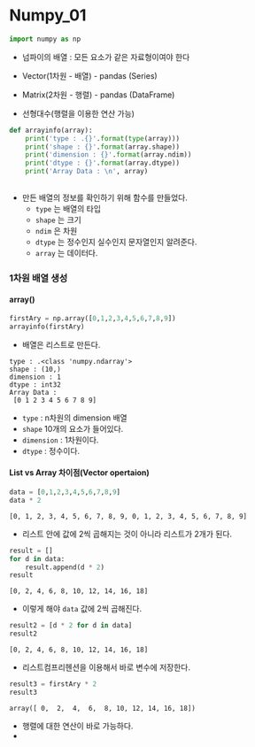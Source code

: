 # Numpy_01

```python
import numpy as np
```

- 넘파이의 배열 : 모든 요소가 같은 자료형이여야 한다

- Vector(1차원 - 배열) - pandas (Series)
- Matrix(2차원 - 행렬) - pandas (DataFrame)

- 선형대수(행렬을 이용한 연산 가능)

```python
def arrayinfo(array):
    print('type : .{}'.format(type(array)))
    print('shape : {}'.format(array.shape))
    print('dimension : {}'.format(array.ndim))
    print('dtype : {}'.format(array.dtype))
    print('Array Data : \n', array)
    
```

- 만든 배열의 정보를 확인하기 위해 함수를 만들었다. 
  - `type` 는 배열의 타입
  - `shape` 는 크기
  - `ndim` 은 차원
  - `dtype` 는 정수인지 실수인지 문자열인지 알려준다.
  - `array` 는 데이터다.

### 1차원 배열 생성

#### array()

```python
firstAry = np.array([0,1,2,3,4,5,6,7,8,9])
arrayinfo(firstAry)
```

- 배열은 리스트로 만든다. 

```
type : .<class 'numpy.ndarray'>
shape : (10,)
dimension : 1
dtype : int32
Array Data : 
 [0 1 2 3 4 5 6 7 8 9]
```

- `type`  : n차원의 dimension 배열
- `shape` 10개의 요소가 들어있다.
- `dimension` : 1차원이다.
- `dtype` : 정수이다.

#### List vs Array 차이점(Vector opertaion)

```python
data = [0,1,2,3,4,5,6,7,8,9]
data * 2
```

```
[0, 1, 2, 3, 4, 5, 6, 7, 8, 9, 0, 1, 2, 3, 4, 5, 6, 7, 8, 9]
```

- 리스트 안에 값에 2씩 곱해지는 것이 아니라 리스트가 2개가 된다. 

```python
result = []
for d in data:
    result.append(d * 2)
result
```

```
[0, 2, 4, 6, 8, 10, 12, 14, 16, 18]
```

- 이렇게 해야 `data` 값에 2씩 곱해진다. 

```python
result2 = [d * 2 for d in data]
result2
```

```
[0, 2, 4, 6, 8, 10, 12, 14, 16, 18]
```

- 리스트컴프리헨션을 이용해서 바로 변수에 저장한다. 

```python
result3 = firstAry * 2
result3
```

```
array([ 0,  2,  4,  6,  8, 10, 12, 14, 16, 18])
```

- 행렬에 대한 연산이 바로 가능하다. 
- 
